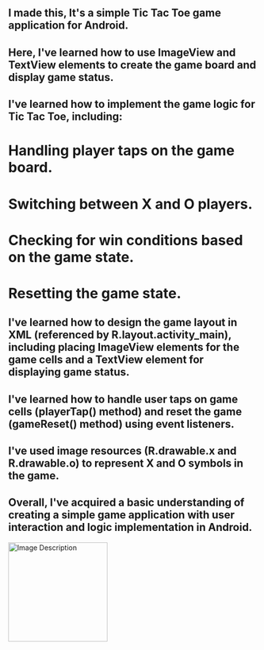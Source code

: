 ## I made this, It's a simple Tic Tac Toe game application for Android.
## Here, I've learned how to use ImageView and TextView elements to create the game board and display game status.
## I've learned how to implement the game logic for Tic Tac Toe, including:
# Handling player taps on the game board.
# Switching between X and O players.
# Checking for win conditions based on the game state.
# Resetting the game state.
## I've learned how to design the game layout in XML (referenced by R.layout.activity_main), including placing ImageView elements for the game cells and a TextView element for displaying game status.
## I've learned how to handle user taps on game cells (playerTap() method) and reset the game (gameReset() method) using event listeners.
## I've used image resources (R.drawable.x and R.drawable.o) to represent X and O symbols in the game.
## Overall, I've  acquired a basic understanding of creating a simple game application with user interaction and logic implementation in Android.

<img src="https://github.com/abaniket7/Tic-Tac-Toe/assets/131402530/e296a2d7-85b5-4c1f-a46f-6a0a24aa948e" alt="Image Description" style="width: 200px; height: auto;">

